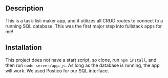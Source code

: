 ## Description

This is a task-list-maker app, and it utilizes all CRUD routes to connect to a
running SQL database. This was the first major step into fullstack apps for me!

## Installation

This project does not have a start script, so clone, run `npm install`, and then
run `node server/app.js`. As long as the database is running, the app will work.
We used Postico for our SQL interface.
